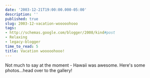 ```yaml
---
date: '2003-12-21T19:00:00.000-05:00'
description: ''
published: true
slug: 2003-12-vacation-wooooohooo
tags:
- http://schemas.google.com/blogger/2008/kind#post
- Relaxing
- legacy-blogger
time_to_read: 5
title: Vacation wooooohooo!
---
```


Not much to say at the moment - Hawaii was awesome. Here's some photos...head over to the gallery!